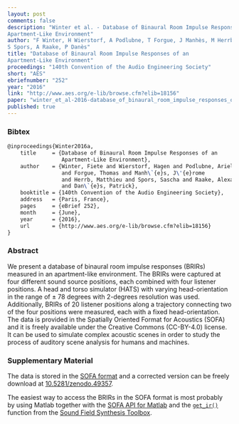 ```yaml
---
layout: post
comments: false
description: "Winter et al. - Database of Binaural Room Impulse Responses of an
Apartment-Like Environment"
author: "F Winter, H Wierstorf, A Podlubne, T Forgue, J Manhès, M Herrb,
S Spors, A Raake, P Danès"
title: "Database of Binaural Room Impulse Responses of an
Apartment-Like Environment"
proceedings: "140th Convention of the Audio Engineering Society"
short: "AES"
ebriefnumber: "252"
year: "2016"
link: "http://www.aes.org/e-lib/browse.cfm?elib=18156"
paper: "winter_et_al-2016-database_of_binaural_room_impulse_responses_of_an_apartment-like_environment.pdf"
published: true
---
```


### Bibtex

```latex
@inproceedings{Winter2016a,
    title     = {Database of Binaural Room Impulse Responses of an
                 Apartment-Like Environment},
    author    = {Winter, Fiete and Wierstorf, Hagen and Podlubne, Ariel
                 and Forgue, Thomas and Manh\`{e}s, J\'{e}rome
                 and Herrb, Matthieu and Spors, Sascha and Raake, Alexander
                 and Dan\`{e}s, Patrick},
    booktitle = {140th Convention of the Audio Engineering Society},
    address   = {Paris, France},
    pages     = {eBrief 252},
    month     = {June},
    year      = {2016},
    url       = {http://www.aes.org/e-lib/browse.cfm?elib=18156}
}
```

### Abstract

We present a database of binaural room impulse responses (BRIRs) measured in an
apartment-like environment. The BRIRs were captured at four different sound
source positions, each combined with four listener positions. A head and torso
simulator (HATS) with varying head-orientation in the range of ± 78 degrees with
2-degrees resolution was used. Additionally, BRIRs of 20 listener positions
along a trajectory connecting two of the four positions were measured, each with
a fixed head-orientation. The data is provided in the Spatially Oriented Format
for Acoustics (SOFA) and it is freely available under the Creative Commons
(CC-BY-4.0) license. It can be used to simulate complex acoustic scenes in order
to study the process of auditory scene analysis for humans and machines.

### Supplementary Material

The data is stored in the [SOFA format](http://sofaconventions.org) and a
corrected version can be freely download at
[10.5281/zenodo.49357](https://doi.org/10.5281/zenodo.49357).

The easiest way to access the BRIRs in the SOFA format is most probably by using
Matlab together with the [SOFA API for
Matlab](https://github.com/sofacoustics/API_MO) and the
[`get_ir()`](https://github.com/sfstoolbox/sfs/blob/master/SFS_ir/get_ir.m)
function from the [Sound Field Synthesis
Toolbox](https://sfs-matlab.readthedocs.io).
